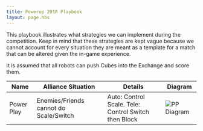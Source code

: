 ```yaml
---
title: Powerup 2018 Playbook
layout: page.hbs
---
```


This playbook illustrates what strategies we can implement during the competition. Keep in mind that these strategies are kept vague because we cannot account for every situation they are meant as a template for a match that can be altered given the in-game experience.

It is assumed that all robots can push Cubes into the Exchange and score them.

| Name | Alliance Situation | Details | Diagram |
| ---- | ------------------ | -------  | ------- |
| Power Play | Enemies/Friends cannot do Scale/Switch | Auto: Control Scale. Tele: Control Switch then Block | ![PP Diagram](/images/playbook/PP.jpg) |


